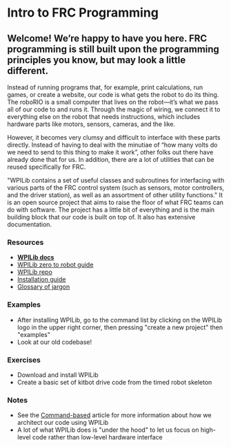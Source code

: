 # Intro to FRC Programming

## Welcome! We’re happy to have you here. FRC programming is still built upon the programming principles you know, but may look a little different.

Instead of running programs that, for example, print calculations, run games, or create a website, our code is what gets the robot to do its thing. The roboRIO is a small computer that lives on the robot—it’s what we pass all of our code to and runs it. Through the magic of wiring, we connect it to everything else on the robot that needs instructions, which includes hardware parts like motors, sensors, cameras, and the like.

However, it becomes very clumsy and difficult to interface with these parts directly. Instead of having to deal with the minutiae of “how many volts do we need to send to this thing to make it work”, other folks out there have already done that for us. In addition, there are a lot of utilities that can be reused specifically for FRC. 

"WPILib contains a set of useful classes and subroutines for interfacing with various parts of the FRC control system (such as sensors, motor controllers, and the driver station), as well as an assortment of other utility functions." It is an open source project that aims to raise the floor of what FRC teams can do with software. The project has a little bit of everything and is the main building block that our code is built on top of. It also has extensive documentation.



### Resources

- **[WPILib docs](https://docs.wpilib.org/en/stable/index.html)**
- [WPILib zero to robot guide](https://docs.wpilib.org/en/stable/docs/zero-to-robot/introduction.html)
- [WPILib repo](https://github.com/wpilibsuite/allwpilib)
- [Installation guide](https://docs.wpilib.org/en/stable/docs/zero-to-robot/step-2/wpilib-setup.html)
- [Glossary of jargon](https://docs.wpilib.org/en/stable/docs/software/frc-glossary.html)

### Examples

- After installing WPILib, go to the command list by clicking on the WPILib logo in the upper right corner, then pressing "create a new project" then "examples"
- Look at our old codebase!

### Exercises

- Download and install WPILib
- Create a basic set of kitbot drive code from the timed robot skeleton

### Notes

- See the [Command-based](CommandBased.md) article for more information about how we architect our code using WPILib
- A lot of what WPILib does is "under the hood" to let us focus on high-level code rather than low-level hardware interface
